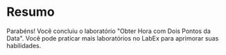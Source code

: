 # Resumo

Parabéns! Você concluiu o laboratório "Obter Hora com Dois Pontos da Data". Você pode praticar mais laboratórios no LabEx para aprimorar suas habilidades.
